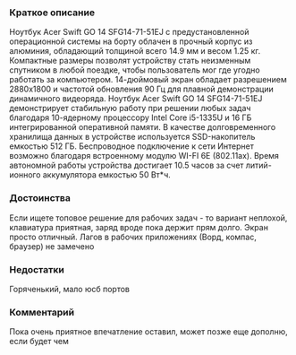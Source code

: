 ### **Краткое описание**
Ноутбук Acer Swift GO 14 SFG14-71-51EJ с предустановленной операционной системы на борту облачен в прочный корпус из алюминия, обладающий толщиной всего 14.9 мм и весом 1.25 кг. Компактные размеры позволят устройству стать неизменным спутником в любой поездке, чтобы пользователь мог где угодно работать за компьютером. 14-дюймовый экран обладает разрешением 2880x1800 и частотой обновления 90 Гц для плавной демонстрации динамичного видеоряда.  Ноутбук Acer Swift GO 14 SFG14-71-51EJ демонстрирует стабильную работу при решении любых задач благодаря 10-ядерному процессору Intel Core i5-1335U и 16 ГБ интегрированной оперативной памяти. В качестве долговременного хранилища данных в устройстве используется SSD-накопитель емкостью 512 ГБ. Беспроводное подключение к сети Интернет возможно благодаря встроенному модулю WI-FI 6E (802.11ax). Время автономной работы устройства достигает 10.5 часов за счет литий-ионного аккумулятора емкостью 50 Вт*ч.

### **Достоинства**
Если ищете топовое решение для рабочих задач - то вариант неплохой, клавиатура приятная, заряд вроде пока держит прям долго. Экран просто отличный. Лагов в рабочих приложениях (Ворд, компас, браузер) не замечено

### **Недостатки**
Горяченький, мало юсб портов

### **Комментарий**
Пока очень приятное впечатление оставил, может позже еще дополню, если будет чем
